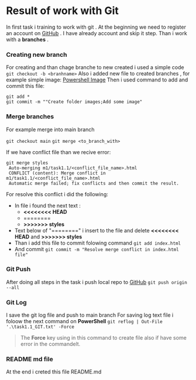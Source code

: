 # Result of work with Git
In first task i training to work with git . At the  beginning we need to register an account on  [GitHub](https://github.com) . I have already account and skip it step.
Than i work with a **branches** .
### Creating new branch
For creating and than chage branche to new created i used a simple code
`git checkout -b <branhname>`
Also i added new file to created branches , for example simple image:
[Powershell Image](https://upload.wikimedia.org/wikipedia/commons/a/af/PowerShell_Core_6.0_icon.png)
Then i used command to add and commit this file:
```
git add *
git commit -m ""Create folder images;Add some image"
```

### Merge branches
For example merge  into main branch

`git checkout main`
`git merge <to_branch_with>`

If we have conflict file than we recive error:
```
git merge styles
 Auto-merging m1/task1.1/<conflict_file_name>.html
 CONFLICT (content): Merge conflict in m1/task1.1/<conflict_file_name>.html
 Automatic merge failed; fix conflicts and then commit the result.
```
For resolve this conflict i did the following:
- In file i found the next text :
   - **<<<<<<<< HEAD**
   - ========
   - **>>>>>>> styles**
- Text below of "========" i insert to the file and delete **<<<<<<<< HEAD** and  **>>>>>>> styles**
- Than i add this file to commit folowing command `git add index.html`
- And commit `git commit -m "Resolve merge conflict in index.html file"`

### Git Push
After doing all steps in the task i push local repo to [GitHub](https://github.com) 
`git push origin --all`
### Git Log 
I save the git log file and push to main branch
For saving log text file i foloow the next command on **PowerShell**
`git reflog | Out-File '.\task1.1_GIT.txt' -Force`

> The **Force** key using in this command to create file also if have some error in the commandelt.

### README md file
At the end i creted this file  README.md
